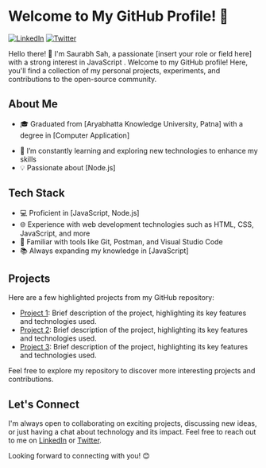 # Welcome to My GitHub Profile! 👋

[![LinkedIn](https://img.shields.io/badge/-LinkedIn-blue?style=flat-square&logo=linkedin&logoColor=white)](https://www.linkedin.com/in/saurabhkumarsah)
[![Twitter](https://img.shields.io/badge/-Twitter-%231DA1F2?style=flat-square&logo=twitter&logoColor=white)](https://twitter.com/saurabhksah)
<!-- [![Portfolio](https://img.shields.io/badge/-Portfolio-%23117AC9?style=flat-square&logo=firefox&logoColor=white)](https://yourportfolio.com) -->

Hello there! 👋 I'm Saurabh Sah, a passionate [insert your role or field here] with a strong interest in JavaScript <!--[specific technologies or domains] -->. Welcome to my GitHub profile! Here, you'll find a collection of my personal projects, experiments, and contributions to the open-source community.

## About Me

- 🎓 Graduated from [Aryabhatta Knowledge University, Patna] with a degree in [Computer Application]
<!-- - 💼 Currently working at [Company/Organization], where I [briefly describe your role/responsibilities] -->
<!-- - 🔭 I’m currently working on [exciting project or goal] -->
- 🌱 I’m constantly learning and exploring new technologies to enhance my skills
- 💡 Passionate about [Node.js]
<!-- - ✍️ Love sharing my knowledge and experiences through blog posts and technical write-ups -->

## Tech Stack

<!-- - 💻 Proficient in [programming languages, frameworks, or technologies you specialize in] -->
- 💻 Proficient in [JavaScript, Node.js]
- 🌐 Experience with web development technologies such as HTML, CSS, JavaScript, and more
- 🚀 Familiar with tools like Git, Postman, and Visual Studio Code
- 📚 Always expanding my knowledge in [JavaScript]

## Projects

Here are a few highlighted projects from my GitHub repository:

- [Project 1]([link-to-project](https://github.com/saurabhkumarsah/JaiKisan_FunctionUp.git)): Brief description of the project, highlighting its key features and technologies used.
- [Project 2]([link-to-project](https://github.com/saurabhkumarsah/Blogging.git)): Brief description of the project, highlighting its key features and technologies used.
- [Project 3]([link-to-project](https://github.com/saurabhkumarsah/URL-SHORTNER.git)): Brief description of the project, highlighting its key features and technologies used.

Feel free to explore my repository to discover more interesting projects and contributions.

<!-- ## Blog

I also write articles and blog posts on various topics, including [specific areas of interest]. Check out my latest blog posts:

- [Blog Post 1](link-to-blog-post): Brief description or summary of the blog post.
- [Blog Post 2](link-to-blog-post): Brief description or summary of the blog post.
- [Blog Post 3](link-to-blog-post): Brief description or summary of the blog post. -->

## Let's Connect

I'm always open to collaborating on exciting projects, discussing new ideas, or just having a chat about technology and its impact. Feel free to reach out to me on [LinkedIn](https://www.linkedin.com/in/saurabhkumarsah) or [Twitter](https://twitter.com/saurabhksah). <!--You can also visit my portfolio website at [yourportfolio.com](https://yourportfolio.com) to learn more about my work. -->

Looking forward to connecting with you! 😊
